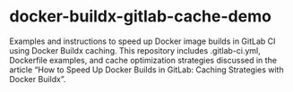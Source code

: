# docker-buildx-gitlab-cache-demo
Examples and instructions to speed up Docker image builds in GitLab CI using Docker Buildx caching. This repository includes .gitlab-ci.yml, Dockerfile examples, and cache optimization strategies discussed in the article “How to Speed Up Docker Builds in GitLab: Caching Strategies with Docker Buildx”.
